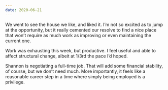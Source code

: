 ```yaml
---
date: 2020-06-21
---
```


We went to see the house we like, and liked it. I’m not so excited as to jump at the opportunity, but it really cemented our resolve to find a nice place that won’t require as much work as improving or even maintaining the current one.

Work was exhausting this week, but productive. I feel useful and able to affect structural change, albeit at 1/3rd the pace I’d hoped.

Shannon is negotiating a full-time job. That will add some financial stability, of course, but we don’t need much. More importantly, it feels like a reasonable career step in a time where simply being employed is a privilege.
